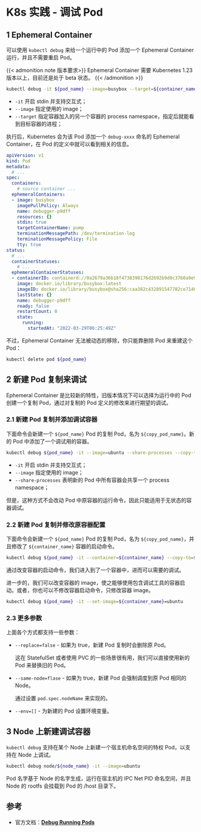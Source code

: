 # K8s 实践 - 调试 Pod


## 1 Ephemeral Container

可以使用 `kubectl debug` 来给一个运行中的 Pod 添加一个 Ephemeral Container 运行，并且不需要重启 Pod。

{{< admonition note 版本要求>}}
Ephemeral Container 需要 Kubernetes 1.23 版本以上，目前还是处于 beta 状态。
{{< /admonition >}}

```bash
kubectl debug -it ${pod_name} --image=busybox --target=${container_name}
```

* `-it` 开启 stdin 并支持交互式；
* `--image` 指定使用的 image；
* `--target` 指定容器加入的另一个容器的 process namespace，指定后就能看到目标容器的进程；

执行后，Kubernetes 会为该 Pod 添加一个 `debug-xxxx` 命名的 Ephemeral Container，在 Pod 的定义中就可以看到相关的信息。

```yaml
apiVersion: v1
kind: Pod
metadata:
  # ...
spec:
  containers:
    # source container ...
  ephemeralContainers:
  - image: busybox
    imagePullPolicy: Always
    name: debugger-p9dff
    resources: {}
    stdin: true
    targetContainerName: pump
    terminationMessagePath: /dev/termination-log
    terminationMessagePolicy: File
    tty: true
status:
  # ...
  containerStatuses:
    # ...
  ephemeralContainerStatuses:
  - containerID: containerd://0a2679a36b18f4738398176d2692b9d0c3760a9e9e767612a15a7f37c3bce45b
    image: docker.io/library/busybox:latest
    imageID: docker.io/library/busybox@sha256:caa382c432891547782ce7140fb3b7304613d3b0438834dce1cad68896ab110a
    lastState: {}
    name: debugger-p9dff
    ready: false
    restartCount: 0
    state:
      running:
        startedAt: "2022-03-29T06:25:49Z"
```

不过，Ephemeral Container 无法被动态的移除，你只能靠删除 Pod 来重建这个 Pod：

```bash
kubectl delete pod ${pod_name}
```

## 2 新建 Pod 复制来调试

Ephemeral Container 是比较新的特性，旧版本情况下可以选择为运行中的 Pod 创建一个复制 Pod，通过对复制的 Pod 定义的修改来进行期望的调试。

### 2.1 新建 Pod 复制并添加调试容器

下面命令会新建一个 `${pod_name}` Pod 的复制 Pod，名为 `${copy_pod_name}`。新的 Pod 中添加了一个调试用的容器。

```bash
kubectl debug ${pod_name} -it --image=ubuntu --share-processes --copy-to=${copy_pod_name}
```

* `-it` 开启 stdin 并支持交互式；
* `--image` 指定使用的 image；
* `--share-processes` 表明新的 Pod 中所有容器会共享一个 process namespace；

但是，这种方式不会改动 Pod 中原容器的运行命令，因此只能适用于无状态的容器调试。

### 2.2 新建 Pod 复制并修改原容器配置

下面命令会新建一个 `${pod_name}` Pod 的复制 Pod，名为 `${copy_pod_name}`，并且修改了 `${container_name}` 容器的启动命令。

```bash
kubectl debug ${pod_name} -it --container=${container_name} --copy-to=${copy_pod_name} -- sh
```

通过改变容器的启动命令，我们进入到了一个容器中，进而可以需要的调试。

进一步的，我们可以改变容器的 image，使之能够使用包含调试工具的容器启动。或者，你也可以不修改容器启动命令，只修改容器 image。

```bash
kubectl debug ${pod_name} -it --set-image=${container_name}=ubuntu
```

### 2.3 更多参数

上面各个方式都支持一些参数：

* `--replace=false` - 如果为 true，新建 Pod 复制时会删除原 Pod。
  
  这在 StatefulSet 或者使用 PVC 的一些场景很有用，我们可以直接使用新的 Pod 来替换旧的 Pod。

* `--same-node=flase` - 如果为 true，新建 Pod 会强制调度到原 Pod 相同的 Node。
  
  通过设置 `pod.spec.nodeName` 来实现的。

* `--env=[]` - 为新建的 Pod 设置环境变量。

## 3 Node 上新建调试容器

`kubectl debug` 支持在某个 Node 上新建一个宿主机命名空间的特权 Pod，以支持在 Node 上调试。

```bash
kubectl debug node/${node_name} -it --image=ubuntu
```

Pod 名字基于 Node 的名字生成，运行在宿主机的 IPC Net PID 命名空间，并且 Node 的 rootfs 会挂载到 Pod 的 /host 目录下。

## 参考

* 官方文档：[**Debug Running Pods**](https://kubernetes.io/docs/tasks/debug-application-cluster/debug-running-pod/#before-you-begin)
